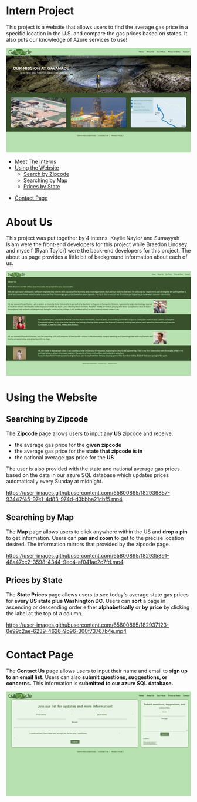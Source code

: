 # Intern Project

This project is a website that allows users to find the average gas price in a specific location in the U.S. and compare the gas prices based on states. It also puts our knowledge of Azure services to use!

<p align="center">
  <img src="./assets/homepage.png"/>
</p>

-   [Meet The Interns](#about-us)
-   [Using the Website](#using-the-website)
    -   [Search by Zipcode](#searching-by-zipcode)
    -   [Searching by Map](#searching-by-map)
    -   [Prices by State](#prices-by-state)

<!-- -   [How it works](#using-the-website) -->
<!--     -   [Azure](#searching-by-zipcode) -->
<!--     -   [Flask](#prices-by-state) -->
<!--     -   [Azure Functions](#searching-by-map) -->

-   [Contact Page](#contact-page)

# About Us

This project was put together by 4 interns. Kaylie Naylor and Sumayyah Islam were the front-end developers for this project while Braedon Lindsey and myself (Ryan Taylor) were the back-end developers for this project. The about us page provides a little bit of background information about each of us.

<p align="center">
  <img src="./assets/about-us.png"/>
</p>

# Using the Website

## Searching by Zipcode

The **Zipcode** page allows users to input any **US** zipcode and receive:

-   the average gas price for the **given zipcode**
-   the average gas price for the **state that zipcode is in**
-   the national average gas price for the **US**

The user is also provided with the state and national average gas prices based on the data in our azure SQL database which updates prices automatically every Sunday at midnight.

https://user-images.githubusercontent.com/65800865/182936857-93442f45-97e1-4d83-974d-d3bbba21cbf5.mp4

## Searching by Map

The **Map** page allows users to click anywhere within the US and **drop a pin** to get information. Users can **pan and zoom** to get to the precise location desired. The information mirrors that provided by the zipcode page.

https://user-images.githubusercontent.com/65800865/182935891-48a47cc2-3598-4344-9ec4-af041ae2c7fd.mp4

## Prices by State

The **State Prices** page allows users to see today's average state gas prices for **every US state plus Washington DC**.
Users can **sort** a page in ascending or descending order either **alphabetically** or **by price** by clicking the label at the top of a column.

https://user-images.githubusercontent.com/65800865/182937123-0e99c2ae-6239-4626-9b96-300f73767b4e.mp4

# Contact Page

The **Contact Us** page allows users to input their name and email to **sign up to an email list**. Users can also **submit questions, suggestions, or concerns.** This information is **submitted to our azure SQL database.**

<p align="center">
  <img src="./assets/contact.png"/>
</p>
